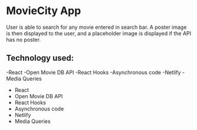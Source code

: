 # MovieCity App
User is able to search for any movie entered in search bar. A poster image is then displayed to the user, and a placeholder image is displayed if the API has no poster.

## Technology used:
  -React
  -Open Movie DB API 
  -React Hooks
  -Asynchronous code
  -Netlify 
  -Media Queries 

- React
- Open Movie DB API 
- React Hooks
- Asynchronous code
- Netlify 
- Media Queries 


